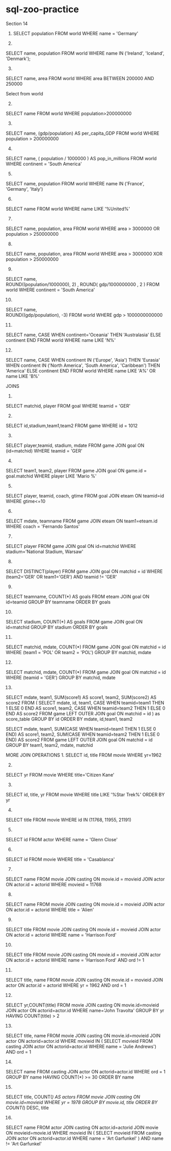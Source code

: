 # sql-zoo-practice

Section 14

1. SELECT population FROM world
WHERE name = 'Germany'

2.
SELECT name, population FROM world
WHERE name IN ('Ireland', 'Iceland', 'Denmark');

3.
SELECT name, area FROM world
WHERE area BETWEEN 200000 AND 250000

Select from world

2.
SELECT name FROM world
WHERE population>200000000

3.
SELECT name, (gdp/population) AS per_capita_GDP
FROM world
WHERE population > 200000000

4.
SELECT name, ( population / 1000000 ) AS pop_in_millions
FROM world
WHERE continent = 'South America'

5.
SELECT name, population
FROM world
WHERE name IN ('France', 'Germany', 'Italy')

6.
SELECT name
FROM world
WHERE name LIKE '%United%'

7.
SELECT name,  population, area
FROM world
WHERE area > 3000000
OR population > 250000000

8.
SELECT name,  population, area
FROM world
WHERE area > 3000000
XOR population > 250000000

9.
SELECT name,  
ROUND((population/1000000), 2) ,
ROUND( gdp/1000000000 , 2 )
FROM world
WHERE continent = 'South America'

10.
SELECT name,  
ROUND((gdp/population), -3)
FROM world
WHERE gdp > 1000000000000

11.
SELECT name,
CASE WHEN continent='Oceania' THEN 'Australasia'
ELSE continent END
FROM world
WHERE name LIKE 'N%'

12.
SELECT name,
CASE WHEN continent IN ('Europe', 'Asia') THEN 'Eurasia'
WHEN continent IN ('North America', 'South America', 'Caribbean') THEN 'America'
ELSE continent END
FROM world
WHERE name LIKE 'A%'
OR name LIKE 'B%'

JOINS

1.
SELECT matchid, player FROM goal
WHERE teamid = 'GER'

2.
SELECT id,stadium,team1,team2
FROM game
WHERE id = 1012

3.
SELECT player,teamid, stadium, mdate
FROM game JOIN goal ON (id=matchid)
WHERE teamid = 'GER'

4.
SELECT team1, team2, player
FROM game JOIN goal ON game.id = goal.matchid
WHERE player LIKE 'Mario %'

5.
SELECT player, teamid, coach, gtime
FROM goal JOIN eteam ON teamid=id
WHERE gtime<=10

6.
SELECT mdate, teamname
FROM game JOIN eteam ON team1=eteam.id
WHERE coach = 'Fernando Santos'

7.
SELECT player
FROM game JOIN goal ON id=matchid
WHERE stadium='National Stadium, Warsaw'

8.
SELECT DISTINCT(player)
FROM game JOIN goal ON matchid = id
WHERE (team2='GER' OR team1='GER')
AND teamid != 'GER'

9.
SELECT teamname, COUNT(*) AS goals
FROM eteam JOIN goal ON id=teamid
GROUP BY teamname
ORDER BY goals

10.
SELECT stadium, COUNT(*) AS goals
FROM game JOIN goal ON id=matchid
GROUP BY stadium
ORDER BY goals

11.
SELECT matchid, mdate, COUNT(*)
FROM game JOIN goal ON matchid = id
WHERE (team1 = 'POL' OR team2 = 'POL')
GROUP BY matchid, mdate

12.
SELECT matchid, mdate, COUNT(*)
FROM game JOIN goal ON matchid = id
WHERE (teamid = 'GER')
GROUP BY matchid, mdate

13.
SELECT mdate, team1, SUM(score1) AS score1, team2, SUM(score2) AS score2
FROM ( SELECT mdate, id,
team1,
CASE WHEN teamid=team1 THEN 1 ELSE 0 END AS score1,
team2,
CASE WHEN teamid=team2 THEN 1 ELSE 0 END AS score2
FROM game LEFT OUTER JOIN goal ON matchid = id
) as score_table
GROUP BY id
ORDER BY mdate, id,team1, team2

SELECT mdate, team1,
SUM(CASE WHEN teamid=team1 THEN 1 ELSE 0 END) AS score1,
team2,
SUM(CASE WHEN teamid=team2 THEN 1 ELSE 0 END) AS score2
FROM game LEFT OUTER JOIN goal ON matchid = id
GROUP BY team1, team2, mdate, matchid


MORE JOIN OPERATIONS
1.
SELECT id, title
FROM movie
WHERE yr=1962

2.
SELECT yr
FROM movie
WHERE title='Citizen Kane'

3.
SELECT id, title, yr
FROM movie
WHERE title LIKE '%Star Trek%'
ORDER BY yr

4.
SELECT title
FROM movie
WHERE id IN (11768, 11955, 21191)

5.
SELECT id
FROM actor
WHERE name = 'Glenn Close'

6.
SELECT id
FROM movie
WHERE title = 'Casablanca'

7.
SELECT name
FROM movie JOIN casting ON movie.id = movieid
JOIN actor ON actor.id = actorid
WHERE movieid = 11768

8.
SELECT name
FROM movie JOIN casting ON movie.id = movieid
JOIN actor ON actor.id = actorid
WHERE title = 'Alien'

9.
SELECT title
FROM movie JOIN casting ON movie.id = movieid
JOIN actor ON actor.id = actorid
WHERE name = 'Harrison Ford'

10.
SELECT title
FROM movie JOIN casting ON movie.id = movieid
JOIN actor ON actor.id = actorid
WHERE name = 'Harrison Ford'
AND ord != 1

11.
SELECT title, name
FROM movie JOIN casting ON movie.id = movieid
JOIN actor ON actor.id = actorid
WHERE yr = 1962
AND ord = 1

12.
SELECT yr,COUNT(title) FROM
movie JOIN casting ON movie.id=movieid
JOIN actor   ON actorid=actor.id
WHERE name='John Travolta'
GROUP BY yr
HAVING COUNT(title) > 2

13.
SELECT title, name
FROM movie JOIN casting ON movie.id=movieid JOIN actor ON actorid=actor.id
WHERE movieid IN (
SELECT movieid FROM casting JOIN actor ON actorid=actor.id
WHERE name = 'Julie Andrews')
AND ord = 1

14.
SELECT name
FROM casting JOIN actor ON actorid=actor.id
WHERE ord = 1
GROUP BY name
HAVING COUNT(*) >= 30
ORDER BY name 

15.
SELECT title, COUNT(*) AS actors
FROM movie JOIN casting ON movie.id=movieid
WHERE yr = 1978
GROUP BY movie.id, title
ORDER BY COUNT(*) DESC, title

16.
SELECT name
FROM actor JOIN casting ON actor.id=actorid JOIN movie ON movieid=movie.id
WHERE movieid IN ( 
SELECT movieid
FROM casting JOIN actor ON actorid=actor.id
WHERE name = 'Art Garfunkel' 
)
AND name != 'Art Garfunkel'
